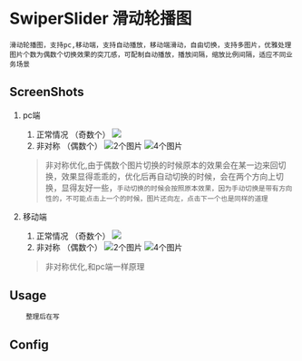# SwiperSlider 滑动轮播图
    滑动轮播图，支持pc,移动端，支持自动播放，移动端滑动，自由切换，支持多图片，优雅处理图片个数为偶数个切换效果的突兀感，可配制自动播放，播放间隔，缩放比例间隔，适应不同业务场景
## ScreenShots
1. pc端

    1. 正常情况 （奇数个）
        ![](./imgs/pc_odd.gif)
    2. 非对称  （偶数个）
        ![2个图片](./imgs/pc_even_2.gif)
        ![4个图片](./imgs/pc_even_4.gif)
    > 非对称优化,由于偶数个图片切换的时候原本的效果会在某一边来回切换，效果显得乖乖的，优化后再自动切换的时候，会在两个方向上切换，显得友好一些，`手动切换的时候会按照原本效果，因为手动切换是带有方向性的，不可能点击上一个的时候，图片还向左，点击下一个也是同样的道理`


2. 移动端

    1. 正常情况 （奇数个）
        ![](./imgs/mobile_odd.gif)
    2. 非对称  （偶数个）
        ![2个图片](./imgs/mobile_even_2.gif)
        ![4个图片](./imgs/mobile_even_4.gif)
    > 非对称优化,和pc端一样原理

## Usage
```javascript
    整理后在写
```

## Config
    